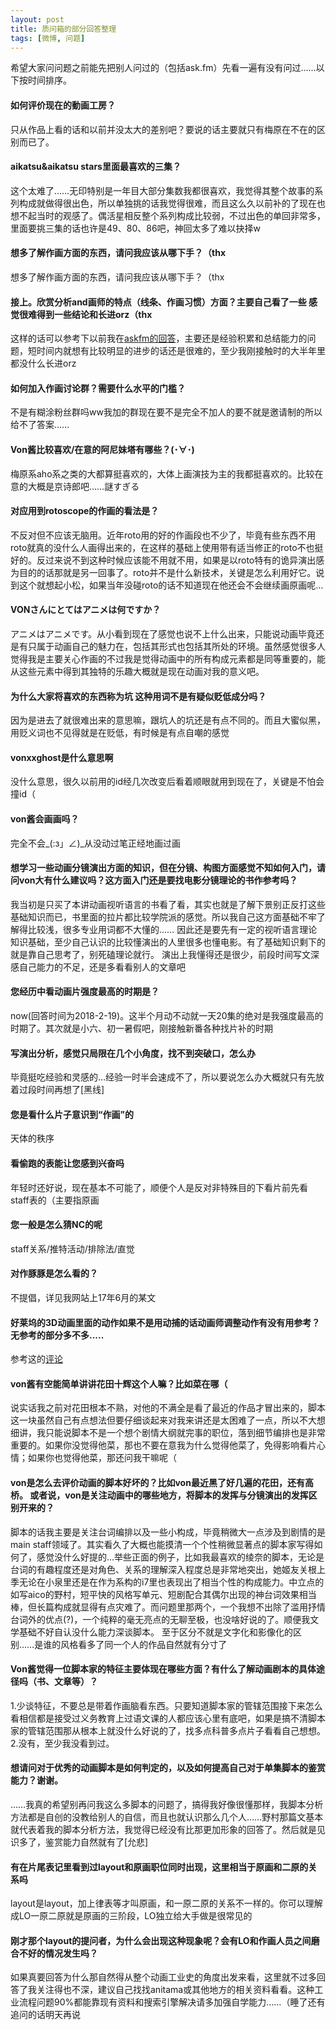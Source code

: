 ```yaml
---
layout: post
title: 质问箱的部分回答整理
tags: [微博, 问题]
---
```


希望大家问问题之前能先把别人问过的（包括ask.fm）先看一遍有没有问过……以下按时间排序。

#### 如何评价现在的動画工房？

只从作品上看的话和以前并没太大的差别吧？要说的话主要就只有梅原在不在的区别而已了。

#### aikatsu&aikatsu stars里面最喜欢的三集？

这个太难了……无印特别是一年目大部分集数我都很喜欢，我觉得其整个故事的系列构成就做得很出色，所以单独挑的话我觉得很难，而且这么久以前补的了现在也想不起当时的观感了。偶活星相反整个系列构成比较弱，不过出色的单回非常多，里面要挑三集的话也许是49、80、86吧，神回太多了难以抉择w ​​​​

#### 想多了解作画方面的东西，请问我应该从哪下手？（thx

想多了解作画方面的东西，请问我应该从哪下手？（thx

#### 接上。欣赏分析and画师的特点（线条、作画习惯）方面？主要自己看了一些 感觉很难得到一些结论和长进orz（thx

这样的话可以参考下以前我在[askfm的回答](http://t.cn/RTgOmhF)，主要还是经验积累和总结能力的问题，短时间内就想有比较明显的进步的话还是很难的，至少我刚接触时的大半年里都没什么长进orz ​​​​

#### 如何加入作画讨论群？需要什么水平的门槛？

不是有糊涂粉丝群吗ww我加的群现在要不是完全不加人的要不就是邀请制的所以给不了答案…… ​​​​

#### Von酱比较喜欢/在意的阿尼妹塔有哪些？(･∀･)

梅原系aho系之类的大都算挺喜欢的，大体上画演技为主的我都挺喜欢的。比较在意的大概是京诗郎吧……謎すぎる 

#### 对应用到rotoscope的作画的看法是？

不反对但不应该无脑用。近年roto用的好的作画段也不少了，毕竟有些东西不用roto就真的没什么人画得出来的，在这样的基础上使用带有适当修正的roto不也挺好的。反过来说不到这种时候应该能不用就不用，如果是以roto特有的诡异演出感为目的的话那就是另一回事了。roto并不是什么新技术，关键是怎么利用好它。说到这个就想起小松，如果当年没碰roto的话不知道现在他还会不会继续画原画呢…

#### VONさんにとてはアニメは何ですか？

アニメはアニメです。从小看到现在了感觉也说不上什么出来，只能说动画毕竟还是有只属于动画自己的魅力在，包括其形式也包括其所处的环境。虽然感觉很多人觉得我是主要关心作画的不过我是觉得动画中的所有构成元素都是同等重要的，能从这些元素中得到其独特的乐趣大概就是现在动画对我的意义吧。 ​​​​

#### 为什么大家将喜欢的东西称为坑 这种用词不是有疑似贬低成分吗？

因为是进去了就很难出来的意思嘛，跟坑人的坑还是有点不同的。而且大蜜似黑，用贬义词也不见得就是在贬低，有时候是有点自嘲的感觉 ​​​​

#### vonxxghost是什么意思啊

没什么意思，很久以前用的id经几次改变后看着顺眼就用到现在了，关键是不怕会撞id（ 

#### von酱会画画吗？

完全不会_(:з」∠)_从没动过笔正经地画过画 ​​​​

#### 想学习一些动画分镜演出方面的知识，但在分镜、构图方面感觉不知如何入门，请问von大有什么建议吗？这方面入门还是要找电影分镜理论的书作参考吗？

我当初是只买了本讲动画视听语言的书看了看，其实也就是了解下景别正反打这些基础知识而已，书里面的拉片都比较学院派的感觉。所以我自己这方面基础不牢了解得比较浅，很多专业用词都不大懂的……
因此还是要先有一定的视听语言理论知识基础，至少自己认识的比较懂演出的人里很多也懂电影。有了基础知识剩下的就是靠自己思考了，别死磕理论就行。
演出上我懂得还是很少，前段时间写文深感自己能力的不足，还是多看看别人的文章吧

#### 您经历中看动画片强度最高的时期是？

now(回答时间为2018-2-19)。这半个月动不动就一天20集的绝对是我强度最高的时期了。其次就是小六、初一暑假吧，刚接触新番各种找片补的时期 ​​​​

#### 写演出分析，感觉只局限在几个小角度，找不到突破口，怎么办

毕竟挺吃经验和灵感的…经验一时半会速成不了，所以要说怎么办大概就只有先放着过段时间再想了[黑线]

#### 您是看什么片子意识到“作画”的

天体的秩序

#### 看偷跑的表能让您感到兴奋吗

年轻时还好说，现在基本不可能了，顺便个人是反对非特殊目的下看片前先看staff表的（主要指原画

#### 您一般是怎么猜NC的呢

staff关系/推特活动/排除法/直觉

#### 对作豚豚是怎么看的？

不提倡，详见我网站上17年6月的某文

#### 好莱坞的3D动画里面的动作如果不是用动捕的话动画师调整动作有没有用参考？无参考的部分多不多.....

参考这的[评论](https://weibo.com/2547947530/G3TTXmbWY?type=comment#_rnd1528334378608)

#### von酱有空能简单讲讲花田十辉这个人嘛？比如菜在哪（

说实话我之前对花田根本不熟，对他的不满全是看了最近的作品才冒出来的，脚本这一块虽然自己有点想法但要仔细谈起来对我来讲还是太困难了一点，所以不大想细讲，我只能说脚本不是一个想个剧情大纲就完事的职位，落到细节编排也是非常重要的。如果你没觉得他菜，那也不要在意我为什么觉得他菜了，免得影响看片心情；如果你也觉得他菜，那还问我干嘛呢（

#### von是怎么去评价动画的脚本好坏的？比如von最近黑了好几遍的花田，还有高桥。 或者说，von是关注动画中的哪些地方，将脚本的发挥与分镜演出的发挥区别开来的？

脚本的话我主要是关注台词编排以及一些小构成，毕竟稍微大一点涉及到剧情的是main staff领域了。其实看久了大概也能摸清一个个性稍微显著点的脚本家写得如何了，感觉没什么好提的…举些正面的例子，比如我最喜欢的绫奈的脚本，无论是台词的有趣程度还是对角色、关系的理解深入程度总是非常地突出，她姬友关根上季无论在小泉里还是在作为系构的i7里也表现出了相当个性的构成能力。中立点的如写aico的野村，短平快的风格写单元、短剧配合其偶尔出现的神台词效果相当棒，但长篇构成就显得有点灾难了。而问题里那两个，一个我想不出除了滥用抒情台词外的优点(?)，一个纯粹的毫无亮点的无聊至极，也没啥好说的了。顺便我文学基础不好自认没什么能力深谈脚本。
至于区分不就是文字化和影像化的区别……是谁的风格看多了同一个人的作品自然就有分寸了

#### Von酱觉得一位脚本家的特征主要体现在哪些方面？有什么了解动画剧本的具体途径吗（书、文章等）？

1.少谈特征，不要总是带着作画脑看东西。只要知道脚本家的管辖范围接下来怎么看相信都是接受过义务教育上过语文课的人都应该心里有底吧，如果是搞不清脚本家的管辖范围那从根本上就没什么好说的了，找多点科普多点片子看看自己想想。
2.没有，至少我没看到过。 

#### 想请问对于优秀的动画脚本是如何判定的，以及如何提高自己对于单集脚本的鉴赏能力？谢谢。

……我真的希望别再问我这么多脚本的问题了，搞得我好像很懂那样，我脚本分析方法都是自创的没教给别人的自信，而且也就认识那么几个人……野村那篇文基本就代表着我的脚本分析方法，我觉得已经没有比那更加形象的回答了。然后就是见识多了，鉴赏能力自然就有了[允悲]

#### 有在片尾表记里看到过layout和原画职位同时出现，这里相当于原画和二原的关系吗

layout是layout，加上律表等才叫原画，和一原二原的关系不一样的。你可以理解成LO一原二原就是原画的三阶段，LO独立给大手做是很常见的

#### 刚才那个layout的提问者，为什么会出现这种现象呢？会有LO和作画人员之间磨合不好的情况发生吗？

如果真要回答为什么那自然得从整个动画工业史的角度出发来看，这里就不过多回答了我关注得也不深，建议自己找找anitama或其他地方的相关资料看看。这种工业流程问题90%都能靠现有资料和搜索引擎解决请多加强自学能力……（睡了还有追问的话明天再说 ​​​​